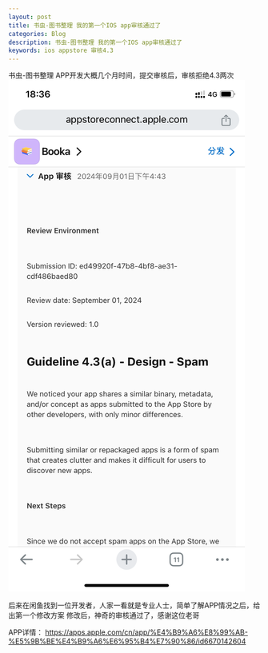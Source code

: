 ```yaml
---
layout: post
title: 书虫-图书整理 我的第一个IOS app审核通过了
categories: Blog
description: 书虫-图书整理 我的第一个IOS app审核通过了 
keywords: ios appstore 审核4.3
---
```

书虫-图书整理 APP开发大概几个月时间，提交审核后，审核拒绝4.3两次
![](/images/posts/Blog/2024-09-11-书虫-图书整理%20我的第一个IOS%20app审核通过了.png)

后来在闲鱼找到一位开发者，人家一看就是专业人士，简单了解APP情况之后，给出第一个修改方案
修改后，神奇的审核通过了，感谢这位老哥

APP详情： https://apps.apple.com/cn/app/%E4%B9%A6%E8%99%AB-%E5%9B%BE%E4%B9%A6%E6%95%B4%E7%90%86/id6670142604


